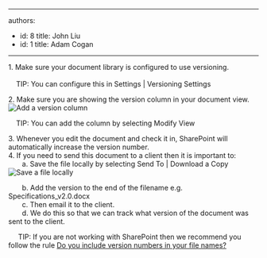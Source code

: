 

---
authors:
  - id: 8
    title: John Liu
  - id: 1
    title: Adam Cogan
---




<span class='intro'> 1.&#160;Make sure your document library is configured to use versioning.<br>
<br>
&#160;&#160;&#160; TIP&#58; You can configure this in Settings | Versioning Settings
 </span>


  <p>2.&#160;Make sure you are showing the version column in your document view. <span class="ms-rteCustom-ImageArea"><img border="0" src="/SoftwareDevelopment/RulesToBetterSharePoint/PublishingImages/VersionColumn_Small.jpg" alt="Add a version column" style="border-width&#58;0px;border-style&#58;solid;border-color&#58;-moz-use-text-color;" /></span></p>
<p>&#160;&#160;&#160; TIP&#58; You can add the column by selecting Modify View</p>
<p>3.&#160;Whenever you edit the document and check it in, SharePoint will automatically increase the version number.<br>
4.&#160;If you need to send this document to a client then it is important to&#58;<br>
&#160;&#160;&#160;&#160;&#160; &#160;a.&#160;Save the file locally by selecting Send To | Download a Copy <span class="ms-rteCustom-ImageArea"><img border="0" src="/SoftwareDevelopment/RulesToBetterSharePoint/PublishingImages/SaveFileLocally_Small.jpg" alt="Save a file locally " style="border-width&#58;0px;border-style&#58;solid;border-color&#58;-moz-use-text-color;" /></span></p>
<p>&#160;&#160;&#160;&#160;&#160;&#160; b.&#160;Add the version to the end of the filename e.g. Specifications_v2.0.docx<br>
&#160;&#160;&#160;&#160;&#160;&#160; c.&#160;Then email it to the client.<br>
&#160;&#160;&#160;&#160;&#160;&#160; d.&#160;We do this so that we can track what version of the document was sent to the client.</p>
<p>&#160;&#160;&#160;&#160; TIP&#58; If you are not working with SharePoint then we recommend you follow the rule <a href="http&#58;//www.ssw.com.au/ssw/Standards/Rules/RulesToBetterTechnicalDocumentation.aspx#VersionNumber">Do you include version numbers in your file names?</a></p>



